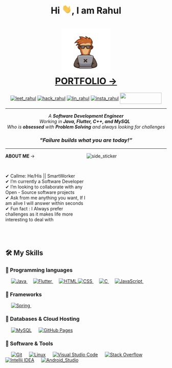<h1 align="center">Hi <img src="https://github.com/mr-rahul002/mr-rahul002/blob/main/hi.gif" width="30px">, I am Rahul </>

<h1 align="center">
  <a align="center" href ="#" target="_blank" >
  <img src="https://github.com/mr-rahul002/mr-rahul002/blob/main/coder.png" width="30%">
  <br>
  PORTFOLIO ->
  </a>
</h1>

<p align="center">
 <a href="https://leetcode.com/rahul_seth/" target="blank"><img align="center" src="https://img.shields.io/badge/LeetCode-000000?style=for-the-badge&logo=LeetCode&logoColor=#d16c06" alt="leet_rahul" height="35" width="130" /></a>
<a href="https://www.hackerrank.com/rahulseth" target="blank"><img align="center" src="https://img.shields.io/badge/-Hackerrank-2EC866?style=for-the-badge&logo=HackerRank&logoColor=white" alt="hack_rahul" height="35" width="130" /></a>
<a href="https://www.linkedin.com/in/rahul-s-84473219a/" target="blank"><img align="center" src="https://img.shields.io/badge/LinkedIn-0077B5?style=for-the-badge&logo=linkedin&logoColor=white" alt="lin_rahul" height="35" width="130" /></a>  
<a href="https://www.instagram.com/_rahul_seth_/" target="blank"><img align="center" src="https://img.shields.io/badge/Instagram-E4405F?style=for-the-badge&logo=instagram&logoColor=white" alt="insta_rahul" height="35" width="130" /></a>
 <a href = "mailto: 02rahulseth@gmail.com"><img align="center" src="https://img.shields.io/badge/Gmail-D14836?style=for-the-badge&logo=gmail&logoColor=white" height="35" width="130" /></a>
</p>

<hr>

<p align="center">
  <em>
  A <b> Software Development Engineer</b>
    <br>
  Working in <b> Java, Flutter, C++, and MySQL</b> </b>&nbsp;
  <br> Who is <b>obsessed</b> with <b> Problem Solving</b> and always looking for challenges
  </em>
  <br>
 <h3 align="center"><b><i >"Failure builds what you are today!”</i></b></h3>
</p>
 
<hr>
<img align="right" width=250px height=250px alt="side_sticker" src="https://media.giphy.com/media/TEnXkcsHrP4YedChhA/giphy.gif" />
<b>ABOUT ME </b> ->
<p align="left">
 <br>
 
✔ Callme: He/His || SmartWorker  <br>
✔ I’m currently a Software Developer <br>
✔ I’m looking to collaborate with any Open - Source software projects<br>
✔ Ask from me anything you want, If I am alive I will answer within seconds <br>
✔ Fun fact : I Always prefer challenges as it makes life more interesting to deal with <br><br><br><br>
 </p>
 
  ## 🛠️ My Skills

### 📌 Programming languages

<p align="left"> 
  &emsp;
  <a href="https://www.java.com/en/">
    <img alt="Java" src="https://img.shields.io/badge/Java-ED8B00?style=for-the-badge&logo=java&logoColor=white"/>
  </a>
 &emsp;
 <a href="https://flutter.dev/">
   <img alt="Flutter" src="https://img.shields.io/badge/Flutter-02569B?style=for-the-badge&logo=flutter&logoColor=white">
   </a>
  &emsp;

 <a href="https://devdocs.io/html/">
    <img alt="HTML" src="https://img.shields.io/badge/html5-%23E34F26.svg?style=for-the-badge&logo=html5&logoColor=white"/>
  </a>
 
 <a href="https://devdocs.io/css/">
    <img alt="CSS" src="https://img.shields.io/badge/css3-%231572B6.svg?style=for-the-badge&logo=css3&logoColor=white"/>
  </a>
 &emsp;
 <a href="https://devdocs.io/c/">
    <img alt="C" src="https://img.shields.io/badge/c-%2300599C.svg?style=for-the-badge&logo=c&logoColor=white"/>
  </a> 
  &emsp;
  <a href="https://developer.mozilla.org/en-US/docs/Web/JavaScript">
    <img alt="JavaScript" src="https://img.shields.io/badge/javascript-%23323330.svg?style=for-the-badge&logo=javascript&logoColor=%23F7DF1E"/>
  </a>
  &emsp;
</p>

### 📌 Frameworks
<p align="left"> 
&emsp;
  <a href="https://springdoc.org/" target="_blank"> 
     <img alt="Spring" src="https://img.shields.io/badge/Spring-6DB33F?style=for-the-badge&logo=spring&logoColor=white">
   </a>
  &emsp;   
</p>

### 📌 Databases & Cloud Hosting
<p align="left">
 &emsp;
    <a href="https://www.mysql.com/"><img alt="MySQL" src="https://img.shields.io/badge/MySQL-00000F?style=for-the-badge&logo=mysql&logoColor=white"></a>
  &emsp;
    <a href="https://www.github.com"><img alt="GitHub Pages" src="https://img.shields.io/badge/GitHub-100000?style=for-the-badge&logo=github&logoColor=white"></a>
  &emsp;

 </p>

 ### 📌 Software & Tools
 
<p>
  &emsp;
    <a href="#"><img alt="Git" src="https://img.shields.io/badge/Git-F05032?style=for-the-badge&logo=git&logoColor=white"></a>
 &emsp;
    <a href="#"><img alt="Linux" src="https://img.shields.io/badge/Linux-FCC624?style=for-the-badge&logo=linux&logoColor=black"></a>
  &emsp;
    <a href="#"><img alt="Visual Studio Code" src="https://img.shields.io/badge/Visual_Studio_Code-0078D4?style=for-the-badge&logo=visual%20studio%20code&logoColor=white"></a>
  &emsp;
    <a href="#"><img alt="Stack Overflow" src="https://img.shields.io/badge/Stack_Overflow-FE7A16?style=for-the-badge&logo=stack-overflow&logoColor=white"></a>
   &emsp;
    <a href="#"><img alt="Intellij IDEA" src="https://img.shields.io/badge/IntelliJIDEA-000000.svg?style=for-the-badge&logo=intellij-idea&logoColor=white"></a>
 &emsp;
    <a href="#"><img alt="Android_Studio" src="https://img.shields.io/badge/Android%20Studio-3DDC84.svg?style=for-the-badge&logo=android-studio&logoColor=white"></a>
    &emsp;
    
</p>




 
 
